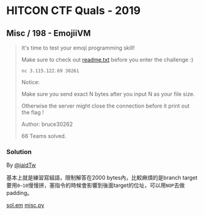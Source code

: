 # HITCON CTF Quals - 2019

## Misc / 198 - EmojiiVM

> It's time to test your emoji programming skill!
>
> Make sure to check out [readme.txt](./readme.txt) before you enter the challenge :)
>
> `nc 3.115.122.69 30261`
>
>
> Notice:
>
> Make sure you send exact N bytes after you input N as your file size.
>
> Otherwise the server might close the connection before it print out the flag !
>
>
> Author: bruce30262
>
> 66 Teams solved.

### Solution

By [@jaidTw](https://github.com/jaidTw)

基本上就是練習寫組語，限制解答在2000 bytes內，比較麻煩的是branch target要用`0~10`慢慢拼，塞指令的時候會影響到後面target的位址，可以用`NOP`去做padding。

[sol.em](./sol.em)
[misc.py](./misc.py)

